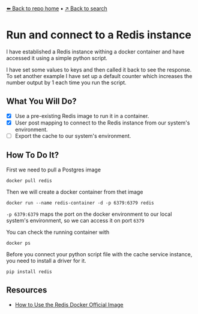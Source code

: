 [⬅️ Back to repo home](https://github.com/Blankscreen-exe/docker-practice) ▪️ [↗️ Back to search](https://blankscreen-exe.github.io/docker-practice/)

# Run and connect to a Redis instance

I have established a Redis instance withing a docker container and have accessed it using a simple python script. 

I have set some values to keys and then called it back to see the response. To set another example I have set up a default counter which increases the number output by 1 each time you run the script.

## What You Will Do?

- [x] Use a pre-existing Redis image to run it in a container.
- [x] User post mapping to connect to the Redis instance from our system's environment.
- [ ] Export the cache to our system's environment.

## How To Do It?

First we need to pull a Postgres image

```shell
docker pull redis
```

Then we will create a docker container from thet image

```shell
docker run --name redis-container -d -p 6379:6379 redis
```

`-p 6379:6379` maps the port on the docker environment to our local system's environment, so we can access it on port `6379`

You can check the running container with

```shell
docker ps
```

Before you connect your python script file with the cache service instance, you need to install a driver for it.

```shell
pip install redis
```

## Resources

- [How to Use the Redis Docker Official Image](https://www.docker.com/blog/how-to-use-the-redis-docker-official-image/)
